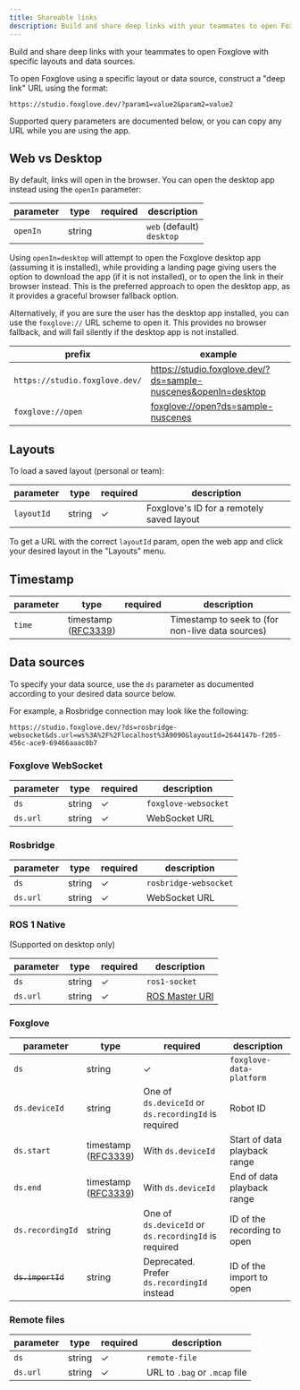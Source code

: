 ```yaml
---
title: Shareable links
description: Build and share deep links with your teammates to open Foxglove with specific layouts and data sources.
---
```


Build and share deep links with your teammates to open Foxglove with specific layouts and data sources.

To open Foxglove using a specific layout or data source, construct a "deep link" URL using the format:

```
https://studio.foxglove.dev/?param1=value2&param2=value2
```

Supported query parameters are documented below, or you can copy any URL while you are using the app.

## Web vs Desktop

By default, links will open in the browser. You can open the desktop app instead using the `openIn` parameter:

| parameter | type   | required | description                   |
| --------- | ------ | -------- | ----------------------------- |
| `openIn`  | string |          | `web` (default)<br/>`desktop` |

Using `openIn=desktop` will attempt to open the Foxglove desktop app (assuming it is installed), while providing a landing page giving users the option to download the app (if it is not installed), or to open the link in their browser instead. This is the preferred approach to open the desktop app, as it provides a graceful browser fallback option.

Alternatively, if you are sure the user has the desktop app installed, you can use the `foxglove://` URL scheme to open it. This provides no browser fallback, and will fail silently if the desktop app is not installed.

| prefix                         | example                                                                  |
| ------------------------------ | ------------------------------------------------------------------------ |
| `https://studio.foxglove.dev/` | https://studio.foxglove.dev/?ds=sample-nuscenes&openIn=desktop           |
| `foxglove://open`              | [foxglove://open?ds=sample-nuscenes](foxglove://open?ds=sample-nuscenes) |

## Layouts

To load a saved layout (personal or team):

| parameter  | type   | required | description                               |
| ---------- | ------ | -------- | ----------------------------------------- |
| `layoutId` | string | ✓        | Foxglove's ID for a remotely saved layout |

To get a URL with the correct `layoutId` param, open the web app and click your desired layout in the "Layouts" menu.

## Timestamp

| parameter | type                                                                     | required | description                                      |
| --------- | ------------------------------------------------------------------------ | -------- | ------------------------------------------------ |
| `time`    | timestamp<br/>([RFC3339](https://datatracker.ietf.org/doc/html/rfc3339)) |          | Timestamp to seek to (for non-live data sources) |

## Data sources

To specify your data source, use the `ds` parameter as documented according to your desired data source below.

For example, a Rosbridge connection may look like the following:

```
https://studio.foxglove.dev/?ds=rosbridge-websocket&ds.url=ws%3A%2F%2Flocalhost%3A9090&layoutId=2644147b-f205-456c-ace9-69466aaac0b7
```

### Foxglove WebSocket

| parameter | type   | required | description          |
| --------- | ------ | -------- | -------------------- |
| `ds`      | string | ✓        | `foxglove-websocket` |
| `ds.url`  | string | ✓        | WebSocket URL        |

### Rosbridge

| parameter | type   | required | description           |
| --------- | ------ | -------- | --------------------- |
| `ds`      | string | ✓        | `rosbridge-websocket` |
| `ds.url`  | string | ✓        | WebSocket URL         |

### ROS 1 Native

(Supported on desktop only)

| parameter | type   | required | description                                                                   |
| --------- | ------ | -------- | ----------------------------------------------------------------------------- |
| `ds`      | string | ✓        | `ros1-socket`                                                                 |
| `ds.url`  | string | ✓        | [ROS Master URI](http://wiki.ros.org/ROS/EnvironmentVariables#ROS_MASTER_URI) |

### Foxglove

| parameter         | type                                                                     | required                                             | description                  |
| ----------------- | ------------------------------------------------------------------------ | ---------------------------------------------------- | ---------------------------- |
| `ds`              | string                                                                   | ✓                                                    | `foxglove-data-platform`     |
| `ds.deviceId`     | string                                                                   | One of `ds.deviceId` or `ds.recordingId` is required | Robot ID                     |
| `ds.start`        | timestamp<br/>([RFC3339](https://datatracker.ietf.org/doc/html/rfc3339)) | With `ds.deviceId`                                   | Start of data playback range |
| `ds.end`          | timestamp<br/>([RFC3339](https://datatracker.ietf.org/doc/html/rfc3339)) | With `ds.deviceId`                                   | End of data playback range   |
| `ds.recordingId`  | string                                                                   | One of `ds.deviceId` or `ds.recordingId` is required | ID of the recording to open  |
| ~~`ds.importId`~~ | string                                                                   | Deprecated. Prefer `ds.recordingId` instead          | ID of the import to open     |

### Remote files

| parameter | type   | required | description                   |
| --------- | ------ | -------- | ----------------------------- |
| `ds`      | string | ✓        | `remote-file`                 |
| `ds.url`  | string | ✓        | URL to `.bag` or `.mcap` file |
